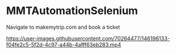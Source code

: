 # MMTAutomationSelenium

Navigate to makemytrip.com and book a ticket 

https://user-images.githubusercontent.com/70264477/146196133-f04fe2c5-5f2d-4c97-a44b-4afff63eb283.mp4

